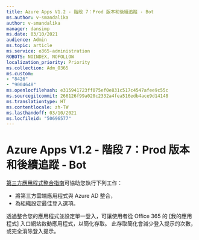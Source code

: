 ```yaml
---
title: Azure Apps V1.2 - 階段 7：Prod 版本和後續追蹤 - Bot
ms.author: v-smandalika
author: v-smandalika
manager: dansimp
ms.date: 03/10/2021
audience: Admin
ms.topic: article
ms.service: o365-administration
ROBOTS: NOINDEX, NOFOLLOW
localization_priority: Priority
ms.collection: Adm_O365
ms.custom:
- "8426"
- "9004648"
ms.openlocfilehash: e315941723ff075ef0e831c517c4547afee9c55c
ms.sourcegitcommit: 266126f99a020c2332a4fea516edb4ace9d14148
ms.translationtype: HT
ms.contentlocale: zh-TW
ms.lasthandoff: 03/10/2021
ms.locfileid: "50696577"
---
```

# <a name="azure-apps-v12---phase-7-prod-release-and-followup---bot"></a>Azure Apps V1.2 - 階段 7：Prod 版本和後續追蹤 - Bot

[第三方應用程式整合指南](https://admin.microsoft.com/AdminPortal/Home)可協助您執行下列工作： 
- 將第三方雲端應用程式與 Azure AD 整合， 
- 為組織設定最佳登入選項。

透過整合您的應用程式並設定單一登入，可讓使用者從 Office 365 的 [我的應用程式] 入口網站啟動應用程式，以簡化存取。 此存取簡化會減少登入提示的次數，或完全消除登入提示。
